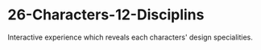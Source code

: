 26-Characters-12-Disciplins
===========================

Interactive experience which reveals each characters' design specialities.
